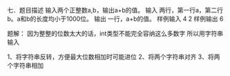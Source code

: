 七．题目描述 
输入两个正整数a,b，输出a+b的值。 
输入 
两行，第一行a，第二行b。a和b的长度均小于1000位。 
输出 
一行，a+b的值。 
样例输入 
4 
2 
样例输出 
6



题解：
因为整整的位数太大的话，int类型不能完全容纳这么多数字
所以用字符串输入

1、将字符串反转，方便最大位数相加时可能进位
2、将两个字符串对齐
3、将两个字符串相加
